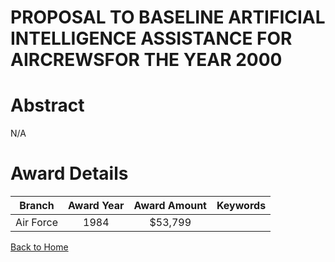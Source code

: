 
PROPOSAL TO BASELINE ARTIFICIAL INTELLIGENCE ASSISTANCE FOR AIRCREWSFOR THE YEAR 2000
=====================================================================================

# Abstract


N/A  

# Award Details

|Branch|Award Year|Award Amount|Keywords|
| :---: | :---: | :---: | :---: |
|Air Force|1984|$53,799||
  
  


[Back to Home](https://github.com/chrischow/dod_sbir_awards#164)